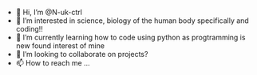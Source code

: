- 👋 Hi, I’m @N-uk-ctrl
- 👀 I’m interested in science, biology of the human body specifically and coding!!
- 🌱 I’m currently learning how to code using python as progtramming is new found interest of mine
- 💞️ I’m looking to collaborate on projects?
- 📫 How to reach me ...

<!---
N-uk-ctrl/N-uk-ctrl is a ✨ special ✨ repository because its `README.md` (this file) appears on your GitHub profile.
You can click the Preview link to take a look at your changes.
--->
